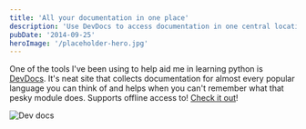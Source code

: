 ```yaml
---
title: 'All your documentation in one place'
description: 'Use DevDocs to access documentation in one central location'
pubDate: '2014-09-25'
heroImage: '/placeholder-hero.jpg'
---
```


One of the tools I've been using to help aid me in learning python is [DevDocs](http://devdocs.io/). It's neat site that collects documentation for almost every popular language you can think of and helps when you can't remember what that pesky module does. Supports offline access to! [Check it out](http://devdocs.io/)!

![Dev docs](/images/blog/all-your-documentation-in-one-place/1.jpg)